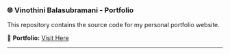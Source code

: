 ### 🌐 Vinothini Balasubramani - Portfolio

This repository contains the source code for my personal portfolio website.  

🔗 **Portfolio:** <a href="https://vinothinibs.github.io/portfolio" target="_blank">Visit Here</a>


---
